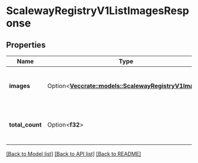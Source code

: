 # ScalewayRegistryV1ListImagesResponse

## Properties

Name | Type | Description | Notes
------------ | ------------- | ------------- | -------------
**images** | Option<[**Vec<crate::models::ScalewayRegistryV1Image>**](scaleway.registry.v1.Image.md)> | Paginated list of images matching filters | [optional]
**total_count** | Option<**f32**> | Total number of images matching filters | [optional]

[[Back to Model list]](../README.md#documentation-for-models) [[Back to API list]](../README.md#documentation-for-api-endpoints) [[Back to README]](../README.md)


